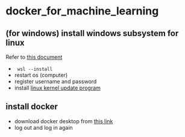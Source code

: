 # docker_for_machine_learning

## (for windows) install windows subsystem for linux
Refer to [this document](https://qiita.com/hoshimado/items/51c99ccaee3d4222d99d)
- ``` wsl --install```
- restart os (computer)
- register username and password
- install [linux kernel update program](https://wslstorestorage.blob.core.windows.net/wslblob/wsl_update_x64.msi)

## install docker
- download docker desktop from [this link](https://docs.docker.com/desktop/install/windows-install/)
- log out and log in again

